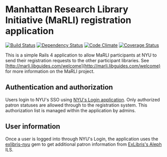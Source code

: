 # Manhattan Research Library Initiative (MaRLI) registration application

[![Build Status](https://travis-ci.org/NYULibraries/marli.png)](https://travis-ci.org/NYULibraries/marli)
[![Dependency Status](https://gemnasium.com/NYULibraries/marli.png)](https://gemnasium.com/NYULibraries/marli)
[![Code Climate](https://codeclimate.com/github/NYULibraries/marli.png)](https://codeclimate.com/github/NYULibraries/marli)
[![Coverage Status](https://coveralls.io/repos/NYULibraries/marli/badge.png)](https://coveralls.io/r/NYULibraries/marli)

This is a simple Rails 4 application to allow MaRLI participants at NYU to send their registration requests to the other participant libraries. See [http://marli.libguides.com/welcome](http://marli.libguides.com/welcome) for more information on the MaRLI project.

## Authentication and authorization

Users login to NYU's SSO using [NYU's Login application](https://github.com/NYULibraries/login). Only authorized patron statuses are allowed through to the registration system. This authorization list is managed within the application by admins.

## User information

Once a user is logged into through NYU's Login, the application uses the [exlibris-nyu](https://github.com/NYULibraries/exlibris-nyu) gem to get additional patron information from [ExLibris's Aleph](http://www.exlibris-usa.com/category/Aleph) ILS.
